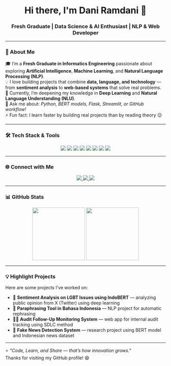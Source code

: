 <h1 align="center">Hi there, I'm Dani Ramdani 👋</h1>
<h3 align="center">Fresh Graduate | Data Science & AI Enthusiast | NLP & Web Developer</h3>

---

### 🚀 About Me  
🎓 I’m a **Fresh Graduate in Informatics Engineering** passionate about exploring **Artificial Intelligence**, **Machine Learning**, and **Natural Language Processing (NLP)**.  
💡 I love building projects that combine **data, language, and technology** — from **sentiment analysis** to **web-based systems** that solve real problems.  
🌱 Currently, I’m deepening my knowledge in **Deep Learning** and **Natural Language Understanding (NLU)**.  
💬 Ask me about: *Python, BERT models, Flask, Streamlit, or GitHub workflow!*  
⚡ Fun fact: I learn faster by building real projects than by reading theory 😉

---

### 🛠️ Tech Stack & Tools  
<p align="center">
  <img src="https://img.shields.io/badge/Python-3776AB?style=for-the-badge&logo=python&logoColor=white"/>
  <img src="https://img.shields.io/badge/TensorFlow-FF6F00?style=for-the-badge&logo=tensorflow&logoColor=white"/>
  <img src="https://img.shields.io/badge/PyTorch-EE4C2C?style=for-the-badge&logo=pytorch&logoColor=white"/>
  <img src="https://img.shields.io/badge/Scikit--learn-F7931E?style=for-the-badge&logo=scikit-learn&logoColor=white"/>
  <img src="https://img.shields.io/badge/Flask-000000?style=for-the-badge&logo=flask&logoColor=white"/>
  <img src="https://img.shields.io/badge/Streamlit-FF4B4B?style=for-the-badge&logo=streamlit&logoColor=white"/>
  <img src="https://img.shields.io/badge/MySQL-4479A1?style=for-the-badge&logo=mysql&logoColor=white"/>
  <img src="https://img.shields.io/badge/GitHub-181717?style=for-the-badge&logo=github&logoColor=white"/>
</p>

---

### 🌐 Connect with Me  
<p align="center">
  <a href="https://www.linkedin.com/in/dani-ramdani21/" target="_blank">
    <img src="https://img.shields.io/badge/LinkedIn-0077B5?style=for-the-badge&logo=linkedin&logoColor=white"/>
  </a>
  <a href="mailto:dani@example.com">
    <img src="https://img.shields.io/badge/Gmail-D14836?style=for-the-badge&logo=gmail&logoColor=white"/>
  </a>
  <a href="https://github.com/dani-ramdani">
    <img src="https://img.shields.io/badge/GitHub-100000?style=for-the-badge&logo=github&logoColor=white"/>
  </a>
</p>

---

### 📊 GitHub Stats
<p align="center">
  <img src="https://github-readme-stats.vercel.app/api?username=dani-ramdani&show_icons=true&theme=tokyonight" height="165"/>
  <img src="https://github-readme-stats.vercel.app/api/top-langs/?username=dani-ramdani&layout=compact&theme=tokyonight" height="165"/>
</p>

---

### 💡 Highlight Projects  
Here are some projects I’ve worked on:

- 🧠 **Sentiment Analysis on LGBT Issues using IndoBERT** — analyzing public opinion from X (Twitter) using deep learning  
- 📝 **Paraphrasing Tool in Bahasa Indonesia** — NLP project for automatic rephrasing  
- 🕵️‍♂️ **Audit Follow-Up Monitoring System** — web app for internal audit tracking using SDLC method  
- 💬 **Fake News Detection System** — research project using BERT model and Indonesian news dataset  

---

⭐ *"Code, Learn, and Share — that’s how innovation grows."*  
Thanks for visiting my GitHub profile! 😄
